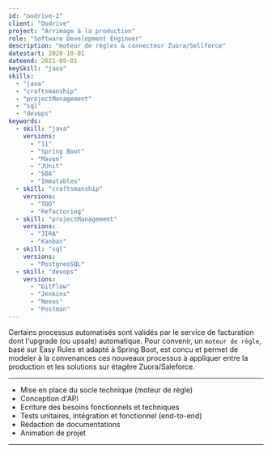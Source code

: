 ```yaml
---
id: "oodrive-2"
client: "Oodrive"
project: "Arrimage à la production"
role: "Software Development Engineer" 
description: "moteur de règles & connecteur Zuora/Sellforce"
datestart: 2020-10-01
dateend: 2021-09-01
keySkill: "java"
skills:
  - "java"
  - "craftsmanship"
  - "projectManagement"
  - "sql"
  - "devops"
keywords:
  - skill: "java"
    versions:
      - "11"
      - "Spring Boot"
      - "Maven"
      - "JUnit"
      - "SOA"
      - "Immutables"
  - skill: "craftsmanship"
    versions:
      - "TDD"
      - "Refactoring"
  - skill: "projectManagement"
    versions:
      - "JIRA"
      - "Kanban"
  - skill: "sql"
    versions:
      - "PostgresSQL"
  - skill: "devops"
    versions:
      - "GitFlow"
      - "Jenkins"
      - "Nexus"
      - "Postman"
---
```


Certains processus automatisés sont validés par le service de facturation dont l'upgrade (ou upsale) automatique. Pour convenir, un `moteur de règle`, basé sur Easy Rules et adapté à Spring Boot, est concu et permet de modeler à la convenances ces nouveaux processus à appliquer entre la production et les solutions sur étagère Zuora/Saleforce.

---

- Mise en place du socle technique (moteur de règle)
- Conception d'API
- Ecriture des besoins fonctionnels et techniques
- Tests unitaires, intégration et fonctionnel (end-to-end)
- Rédaction de documentations
- Animation de projet

---
